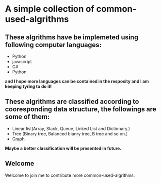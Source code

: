 # A simple collection of common-used-algrithms 

## These algrithms have be implemeted using following computer languages:

- Python
- javascript
- C#
- Python


**and I hope more languages can be contained in the resposity and I am keeping tyring to do it!**

## These algrithms are classified according to cooresponding data structure, the followings are some of them:

- Linear list(Array, Stack, Queue, Linked List and Dictionary.)
- Tree (Binary tree, Balanced bianry tree, B tree and so on.)
- Graph

**Maybe a better classification will be presented in future.**

## Welcome
Welcome to join me to contribute more common-used-algrithms.